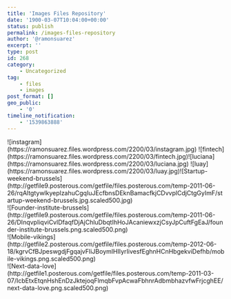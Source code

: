 ```yaml
---
title: 'Images Files Repository'
date: '1900-03-07T10:04:00+00:00'
status: publish
permalink: /images-files-repository
author: '@ramonsuarez'
excerpt: ''
type: post
id: 268
category:
    - Uncategorized
tag:
    - files
    - images
post_format: []
geo_public:
    - '0'
timeline_notification:
    - '1539863888'
---
```

<div class="p_embed p_image_embed">![instagram](https://ramonsuarez.files.wordpress.com/2200/03/instagram.jpg) ![fintech](https://ramonsuarez.files.wordpress.com/2200/03/fintech.jpg)![luciana](https://ramonsuarez.files.wordpress.com/2200/03/luciana.jpg) ![luay](https://ramonsuarez.files.wordpress.com/2200/03/luay.jpg)![Startup-weekend-brussels](http://getfile9.posterous.com/getfile/files.posterous.com/temp-2011-06-26/rqAltgtywlkyeplzahuCgqIuJEcfbnsDEknBamacfkjCDvvplCdjCtgGyImF/startup-weekend-brussels.jpg.scaled500.jpg)</div><div class="p_embed p_image_embed">![Founder-institute-brussels](http://getfile9.posterous.com/getfile/files.posterous.com/temp-2011-06-26/DInqvpIiqviCvlDfaqfDjAjChluDbqtIhHoJAcaniewxzjCsyJpCuftFgEaJ/founder-institute-brussels.png.scaled500.png)</div><div class="p_embed p_image_embed">![Mobile-vikings](http://getfile2.posterous.com/getfile/files.posterous.com/temp-2012-06-18/kgrvCfBJpeswgdjFgqajvFIiJBoymlHIIyrIivesfEghnHCnHbgekviDefhb/mobile-vikings.png.scaled500.png)</div><div class="p_embed p_image_embed">![Next-data-love](http://getfile1.posterous.com/getfile/files.posterous.com/temp-2011-03-07/IcbEtxEtqnHshEnDzJktejoqFlmqbFvpAcwaFbhnrAdbmbhazvfwFrjcghEE/next-data-love.png.scaled500.png)</div>